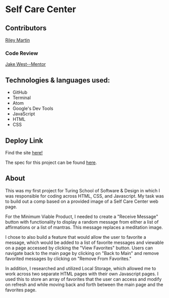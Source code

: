# Self Care Center

## Contributors

[Riley Martin](https://github.com/RMartin0717)

### Code Review

[Jake West--Mentor](https://github.com/jkwest-93)

## Technologies & languages used:
- GitHub
- Terminal
- Atom
- Google's Dev Tools
- JavaScript
- HTML
- CSS

## Deploy Link
Find the site [here!](https://rmartin0717.github.io/self-care-center/)

The spec for this project can be found [here](https://frontend.turing.io/projects/module-1/self-care-center.html).

## About
This was my first project for Turing School of Software & Design in which I was responsible for coding across HTML, CSS, and Javascript. My task was to build out a comp based on a provided image of a Self Care Center web page.

For the Minimum Viable Product, I needed to create a "Receive Message" button with functionality to display a random message from either a list of affirmations or a list of mantras. This message replaces a meditation image.

I chose to also build a feature that would allow the user to favorite a message, which would be added to a list of favorite messages and viewable on a page accessed by clicking the "View Favorites" button. Users can navigate back to the main page by clicking on "Back to Main" and remove favorited messages by clicking on "Remove From Favorites."

In addition, I researched and utilized Local Storage, which allowed me to work across two separate HTML pages with their own Javascript pages. I used this to store an array of favorites that the user can access and modify on refresh and while moving back and forth between the main page and the favorites page.
